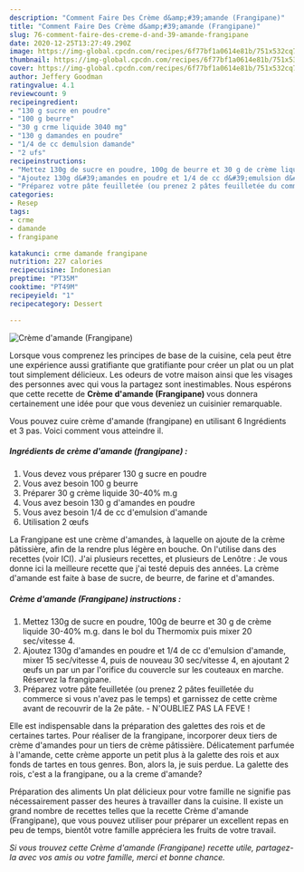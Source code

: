 ```yaml
---
description: "Comment Faire Des Crème d&amp;#39;amande (Frangipane)"
title: "Comment Faire Des Crème d&amp;#39;amande (Frangipane)"
slug: 76-comment-faire-des-creme-d-and-39-amande-frangipane
date: 2020-12-25T13:27:49.290Z
image: https://img-global.cpcdn.com/recipes/6f77bf1a0614e81b/751x532cq70/creme-damande-frangipane-photo-principale-de-la-recette.jpg
thumbnail: https://img-global.cpcdn.com/recipes/6f77bf1a0614e81b/751x532cq70/creme-damande-frangipane-photo-principale-de-la-recette.jpg
cover: https://img-global.cpcdn.com/recipes/6f77bf1a0614e81b/751x532cq70/creme-damande-frangipane-photo-principale-de-la-recette.jpg
author: Jeffery Goodman
ratingvalue: 4.1
reviewcount: 9
recipeingredient:
- "130 g sucre en poudre"
- "100 g beurre"
- "30 g crme liquide 3040 mg"
- "130 g damandes en poudre"
- "1/4 de cc demulsion damande"
- "2 ufs"
recipeinstructions:
- "Mettez 130g de sucre en poudre, 100g de beurre et 30 g de crème liquide 30-40% m.g. dans le bol du Thermomix puis mixer 20 sec/vitesse 4."
- "Ajoutez 130g d&#39;amandes en poudre et 1/4 de cc d&#39;emulsion d&#39;amande, mixer 15 sec/vitesse 4, puis de nouveau 30 sec/vitesse 4, en ajoutant 2 œufs un par un par l&#39;orifice du couvercle sur les couteaux en marche. Réservez la frangipane."
- "Préparez votre pâte feuilletée (ou prenez 2 pâtes feuilletée du commerce si vous n&#39;avez pas le temps) et garnissez de cette crème avant de recouvrir de la 2e pâte. N&#39;OUBLIEZ PAS LA FEVE !"
categories:
- Resep
tags:
- crme
- damande
- frangipane

katakunci: crme damande frangipane 
nutrition: 227 calories
recipecuisine: Indonesian
preptime: "PT35M"
cooktime: "PT49M"
recipeyield: "1"
recipecategory: Dessert

---
```



![Crème d&#39;amande (Frangipane)](https://img-global.cpcdn.com/recipes/6f77bf1a0614e81b/751x532cq70/creme-damande-frangipane-photo-principale-de-la-recette.jpg)

Lorsque vous comprenez les principes de base de la cuisine, cela peut être une expérience aussi gratifiante que gratifiante pour créer un plat ou un plat tout simplement délicieux. Les odeurs de votre maison ainsi que les visages des personnes avec qui vous la partagez sont inestimables. Nous espérons que cette recette de <strong> Crème d&#39;amande (Frangipane) </strong> vous donnera certainement une idée pour que vous deveniez un cuisinier remarquable.

<!--inarticleads1-->

Vous pouvez cuire crème d&#39;amande (frangipane) en utilisant 6 Ingrédients et 3 pas. Voici comment vous atteindre il.

##### Ingrédients de crème d&#39;amande (frangipane) :

1. Vous devez vous préparer 130 g sucre en poudre
1. Vous avez besoin 100 g beurre
1. Préparer 30 g crème liquide 30-40% m.g
1. Vous avez besoin 130 g d&#39;amandes en poudre
1. Vous avez besoin 1/4 de cc d&#39;emulsion d&#39;amande
1. Utilisation 2 œufs


La Frangipane est une crème d&#39;amandes, à laquelle on ajoute de la crème pâtissière, afin de la rendre plus légère en bouche. On l&#39;utilise dans des recettes (voir ICI). J&#39;ai plusieurs recettes, et plusieurs de Lenôtre : Je vous donne ici la meilleure recette que j&#39;ai testé depuis des années. La crème d&#39;amande est faite à base de sucre, de beurre, de farine et d&#39;amandes. 

<!--inarticleads2-->

##### Crème d&#39;amande (Frangipane) instructions :

1. Mettez 130g de sucre en poudre, 100g de beurre et 30 g de crème liquide 30-40% m.g. dans le bol du Thermomix puis mixer 20 sec/vitesse 4.
1. Ajoutez 130g d&#39;amandes en poudre et 1/4 de cc d&#39;emulsion d&#39;amande, mixer 15 sec/vitesse 4, puis de nouveau 30 sec/vitesse 4, en ajoutant 2 œufs un par un par l&#39;orifice du couvercle sur les couteaux en marche. Réservez la frangipane.
1. Préparez votre pâte feuilletée (ou prenez 2 pâtes feuilletée du commerce si vous n&#39;avez pas le temps) et garnissez de cette crème avant de recouvrir de la 2e pâte. - N&#39;OUBLIEZ PAS LA FEVE !


Elle est indispensable dans la préparation des galettes des rois et de certaines tartes. Pour réaliser de la frangipane, incorporer deux tiers de crème d&#39;amandes pour un tiers de crème pâtissière. Délicatement parfumée à l&#39;amande, cette crème apporte un petit plus à la galette des rois et aux fonds de tartes en tous genres. Bon, alors la, je suis perdue. La galette des rois, c&#39;est a la frangipane, ou a la creme d&#39;amande? 

<!--inarticleads1-->

<p>
Préparation des aliments Un plat délicieux pour votre famille ne signifie pas nécessairement passer des heures à travailler dans la cuisine. Il existe un grand nombre de recettes telles que la recette Crème d&#39;amande (Frangipane), que vous pouvez utiliser pour préparer un excellent repas en peu de temps, bientôt votre famille appréciera les fruits de votre travail.
</p>

<p>
<i>Si vous trouvez cette Crème d&#39;amande (Frangipane) recette utile, partagez-la avec vos amis ou votre famille, merci et bonne chance.</i>
</p>
